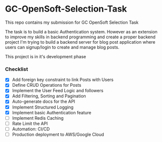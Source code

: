 # GC-OpenSoft-Selection-Task
This repo contains my submission for GC OpenSoft Selection Task

The task is to build a basic Authentication system. However as an extension to improve my skills in backend programming and create a proper backend project I'm trying to build a backend server for blog post application where users can signup/login to create and manage blog posts.

This project is in it's development phase

### **Checklist**
- [X] Add foreign key constraint to link Posts with Users
- [X] Define CRUD Operations for Posts
- [X] Implement the User Feed Logic and followers
- [X] Add Filtering, Sorting and Pagination
- [X] Auto-generate docs for the API
- [X] Implement Structured Logging
- [X] Implement basic Authentication feature
- [ ] Implement Redis Caching
- [ ] Rate Limit the API
- [ ] Automation: CI/CD
- [ ] Production deployment to AWS/Google Cloud
